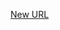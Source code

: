 



[New URL](../file-___home_harshil_Desktop_open-source_palisadoes_talawa_lib_models_app_tour/)


